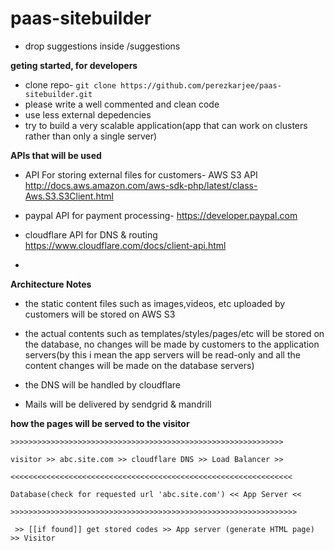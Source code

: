 paas-sitebuilder
================


- drop suggestions inside /suggestions


**geting started, for developers**

- clone repo- ``` git clone https://github.com/perezkarjee/paas-sitebuilder.git ```
- please write a well commented and clean code
- use less external depedencies
- try to build a very scalable application(app that can work on clusters rather than only a single server)

**APIs that will be used**
- API For storing external files for customers- AWS S3 API http://docs.aws.amazon.com/aws-sdk-php/latest/class-Aws.S3.S3Client.html


- paypal API for payment processing- https://developer.paypal.com

- cloudflare API for DNS & routing https://www.cloudflare.com/docs/client-api.html
- 


**Architecture Notes**
- the static content files such as images,videos, etc uploaded by customers will be stored on AWS S3
 
- the actual contents such as templates/styles/pages/etc will be stored on the database, no changes will be made by
 customers to the application servers(by this i mean the app servers will be read-only and all the content changes will be made on the database servers)

- the DNS will be handled by cloudflare

- Mails will be delivered by sendgrid & mandrill


**how the pages will be served to the visitor**

 ```>>>>>>>>>>>>>>>>>>>>>>>>>>>>>>>>>>>>>>>>>>>>>>>>>>>>>>>>>>>>>  ```

  ``` visitor >> abc.site.com >> cloudflare DNS >> Load Balancer >>  ```
  
  ```<<<<<<<<<<<<<<<<<<<<<<<<<<<<<<<<<<<<<<<<<<<<<<<<<<<<<<<<<<<<<<<  ```

  ``` Database(check for requested url 'abc.site.com') << App Server << ```

 ``` >>>>>>>>>>>>>>>>>>>>>>>>>>>>>>>>>>>>>>>>>>>>>>>>>>>>>>>>>>>>>>>>  ```

 ``` >> [[if found]] get stored codes >> App server (generate HTML page) >> Visitor```
